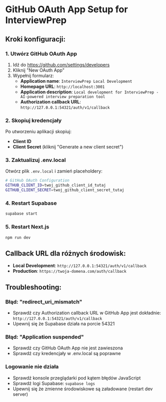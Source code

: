 # GitHub OAuth App Setup for InterviewPrep

## Kroki konfiguracji:

### 1. Utwórz GitHub OAuth App
1. Idź do https://github.com/settings/developers
2. Kliknij "New OAuth App"
3. Wypełnij formularz:
   - **Application name**: `InterviewPrep Local Development`
   - **Homepage URL**: `http://localhost:3001`
   - **Application description**: `Local development for InterviewPrep - AI-powered interview preparation tool`
   - **Authorization callback URL**: `http://127.0.0.1:54321/auth/v1/callback`

### 2. Skopiuj kredencjały
Po utworzeniu aplikacji skopiuj:
- **Client ID**
- **Client Secret** (kliknij "Generate a new client secret")

### 3. Zaktualizuj .env.local
Otwórz plik `.env.local` i zamień placeholdery:

```bash
# GitHub OAuth Configuration
GITHUB_CLIENT_ID=twoj_github_client_id_tutaj
GITHUB_CLIENT_SECRET=twoj_github_client_secret_tutaj
```

### 4. Restart Supabase
```bash
supabase start
```

### 5. Restart Next.js
```bash
npm run dev
```

## Callback URL dla różnych środowisk:

- **Local Development**: `http://127.0.0.1:54321/auth/v1/callback`
- **Production**: `https://twoja-domena.com/auth/callback`

## Troubleshooting:

### Błąd: "redirect_uri_mismatch"
- Sprawdź czy Authorization callback URL w GitHub App jest dokładnie: `http://127.0.0.1:54321/auth/v1/callback`
- Upewnij się że Supabase działa na porcie 54321

### Błąd: "Application suspended"
- Sprawdź czy GitHub OAuth App nie jest zawieszona
- Sprawdź czy kredencjały w .env.local są poprawne

### Logowanie nie działa
- Sprawdź konsole przeglądarki pod kątem błędów JavaScript
- Sprawdź logi Supabase: `supabase logs`
- Upewnij się że zmienne środowiskowe są załadowane (restart dev server) 